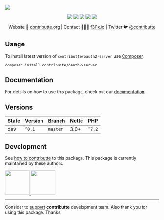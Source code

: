 ![](https://heatbadger.now.sh/github/contributte/oauth2-server/)

<p align=center>
  <a href="https://travis-ci.org/contributte/oauth2-server"><img src="https://img.shields.io/travis/contributte/oauth2-server.svg?style=flat-square"></a>
  <a href="https://coveralls.io/r/contributte/oauth2-server"><img src="https://img.shields.io/coveralls/contributte/oauth2-server.svg?style=flat-square"></a>
  <a href="https://packagist.org/packages/contributte/oauth2-server"><img src="https://img.shields.io/packagist/dm/contributte/oauth2-server.svg?style=flat-square"></a>
  <a href="https://packagist.org/packages/contributte/oauth2-server"><img src="https://img.shields.io/packagist/v/contributte/oauth2-server.svg?style=flat-square"></a>
  <a href="http://bit.ly/ctteg"><img src="https://img.shields.io/gitter/room/contributte/contributte.svg?style=flat-square"></a>
<p>

<p align=center>
Website 🚀 <a href="https://contributte.org">contributte.org</a> | Contact 👨🏻‍💻 <a href="https://f3l1x.io">f3l1x.io</a> | Twitter 🐦 <a href="https://twitter.com/contributte">@contributte</a>
</p>

## Usage

To install latest version of `contributte/oauth2-server` use [Composer](https://getcomposer.com).

```
composer install contributte/oauth2-server
```

## Documentation

For details on how to use this package, check out our [documentation](.docs).

## Versions

| State       | Version | Branch   | Nette | PHP     |
|-------------|---------|----------|-------|---------|
| dev         | `^0.1`  | `master` | 3.0+  | `^7.2`  |

## Development

See [how to contributte](https://contributte.org) to this package. This package is currently maintained by these authors.

<a href="https://github.com/f3l1x">
    <img width="80" height="80" src="https://avatars2.githubusercontent.com/u/538058?v=3&s=80">
</a>
<a href="https://github.com/mabar">
    <img width="80" height="80" src="https://avatars0.githubusercontent.com/u/20974277?s=80&v=4">
</a>

-----

Consider to [support](https://contributte.com/partners) **contributte** development team.
Also thank you for using this package. Thanks.
